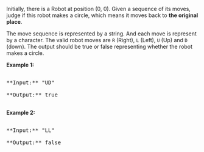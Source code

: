 

Initially, there is a Robot at position (0, 0). Given a sequence of its moves, judge if this robot makes a circle, which means it moves back to **the original place**. 



The move sequence is represented by a string. And each move is represent by a character. The valid robot moves are `R` (Right), `L` (Left), `U` (Up) and `D` (down). The output should be true or false representing whether the robot makes a circle.


**Example 1:**<br />
<pre>
**Input:** "UD"
**Output:** true
</pre>


**Example 2:**<br />
<pre>
**Input:** "LL"
**Output:** false
</pre>

